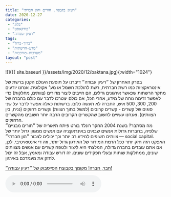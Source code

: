 ```yaml
---
title: "רעיון בקטנה. חורים והון חברתי"
date: 2020-12-27
categories: 
 - "בלוג"
 - "פודקאסט"
 - "רעיון-עבודה"
tags: 
 - "ברוך-ברזל"
 - "מדע-הרשתות"
 - "מערכות-מורכבות"
layout: "post"
---
```


![]({{ site.baseurl }}/assets/img/2020/12/baktana.jpg){:width="1024"}

בפרק האחרון של ״רעיון עבודה״ דיברנו על תופעת העולם הקטן ברשת של אינטראקציות כמו רשת חברתית, רשת להולכת חשמל או מע׳ אקולוגית. אנחנו יודעים מחקר הרשתות שכאשר אירגונים גדלים, הם חייבים ליצור מדורים (צוותים, מחלקות) כדי לאפשר זרימה נוחה של מידע, אחרי הכל, אם כולם יצטרכו לדבר עם כולם בחברה של 200, 300, 500 איש, החברה לא תעשה כלום. ברשתות כאלה אפשר לדבר על שני סוגים של קשרים - קשרים קרובים (למשל בתוך הצוות) וקשרים רחוקים (נניח, בין הצוותים). ואנחנו עשויים לחשוב שהקשרים הקרובים הרבה יותר חשובים מהקשרים הרחוקים.  
מה מסתבר? בשנת 2004 החקר רונלד בורט פיתח תיאוריה של ״חורים מבניים״ שלפיה, בחברות גדולות אנשים שבאים באינראקציה עם אנשים ממגוון גדול יותר של צוותים חשופים למידע רב יותר וכך יכולים לצבור ״הון חברתי״ — social capital. האפקט הזה חזק יותר ככל הרמת המידור של האירגון גדול יותר, וזה די אינטואיטיבי. לכן, אם אתם עובדים בחברה גדולה, המלצתי היא ליצור ולטפח קשרים עם אנשים מצוותים שונים, ממחלקות שותות ובעלי תפקידים שונים. זה דורש עבודה ומאמץ, אבל זה יכול לחזק את מעמדכם באירגון.

[חבר, חברה! מקומך בקבוצת הפייסבוק של ״רעיון עבודה״!](https://www.facebook.com/reayonavodapodcast)

<audio controls src="https://mcdn.podbean.com/mf/web/ngzhz5/06_ktana.mp3" class=" wp-block-audio"></audio>
